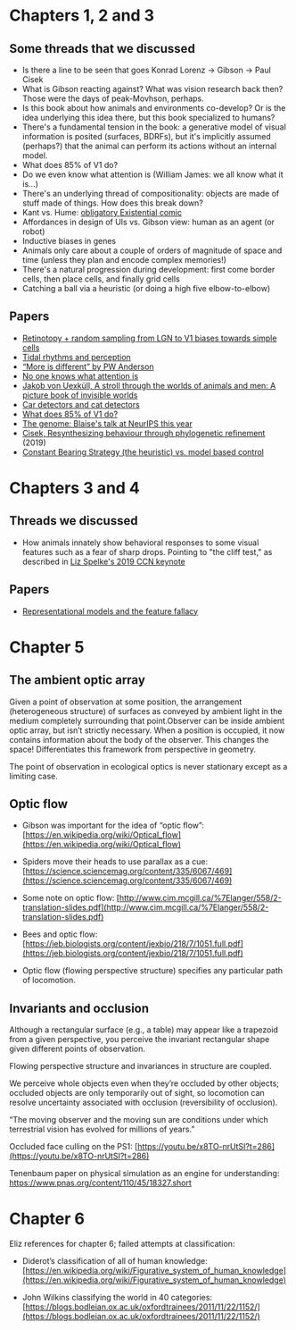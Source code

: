# Chapters 1, 2 and 3

## Some threads that we discussed

* Is there a line to be seen that goes Konrad Lorenz -> Gibson -> Paul Cisek
* What is Gibson reacting against? What was vision research back then? Those were the days of peak-Movhson, perhaps.
* Is this book about how animals and environments co-develop? Or is the idea underlying this idea there, but this book specialized to humans?
* There's a fundamental tension in the book: a generative model of visual information is posited (surfaces, BDRFs), but it's implicitly assumed (perhaps?) that the animal can perform its actions without an internal model.
* What does 85% of V1 do? 
* Do we even know what attention is (William James: we all know what it is...)
* There's an underlying thread of compositionality: objects are made of stuff made of things. How does this break down?
* Kant vs. Hume: [obligatory Existential comic](https://existentialcomics.com/comic/39)
* Affordances in design of UIs vs. Gibson view: human as an agent (or robot)
* Inductive biases in genes
* Animals only care about a couple of orders of magnitude of space and time (unless they plan and encode complex memories!)
* There's a natural progression during development: first come border cells, then place cells, and finally grid cells
* Catching a ball via a heuristic (or doing a high five elbow-to-elbow)

## Papers

* [Retinotopy + random sampling from LGN to V1 biases towards simple cells](https://journals.physiology.org/doi/full/10.1152/jn.01202.2003)
* [Tidal rhythms and perception](https://www.sciencedirect.com/topics/agricultural-and-biological-sciences/tidal-rhythms)
* [“More is different” by PW Anderson](https://science.sciencemag.org/content/177/4047/393)
* [No one knows what attention is](https://link.springer.com/article/10.3758/s13414-019-01846-w)
* [Jakob von Uexküll, A stroll through the worlds of animals and men: A picture book of invisible worlds ](https://www.semanticscholar.org/paper/A-stroll-through-the-worlds-of-animals-and-men%3A-A-Uexk%C3%BCll/3a38d76a254f190b9bff9227a5ec87652627cbc1)
* [Car detectors and cat detectors](https://distill.pub/2020/circuits/zoom-in/)
* [What does 85% of V1 do?](http://www.rctn.org/bruno/papers/V1-chapter.pdf)
* [The genome: Blaise's talk at NeurIPS this year](https://www.youtube.com/watch?v=uyUbGatPKpI) 
* [Cisek, Resynthesizing behaviour through phylogenetic refinement](https://link.springer.com/article/10.3758/s13414-019-01760-1) (2019)
* [Constant Bearing Strategy (the heuristic) vs. model based control](https://jov.arvojournals.org/article.aspx?articleid=2628975)

# Chapters 3 and 4

## Threads we discussed

* How animals innately show behavioral responses to some visual features such as a fear of sharp drops. Pointing to "the cliff test," as described in [Liz Spelke's 2019 CCN keynote](https://www.youtube.com/watch?v=ilDWHpy0y-A)


## Papers

* [Representational models and the feature fallacy](http://www.diedrichsenlab.org/pubs/RepresentationalModels_2018.pdf)

# Chapter 5

## The ambient optic array

Given a point of observation at some position, the arrangement (heterogeneous structure) of surfaces as conveyed by ambient light in the medium completely surrounding that point.Observer can be inside ambient optic array, but isn’t strictly necessary. When a position is occupied, it now contains information about the body of the observer. This changes the space! Differentiates this framework from perspective in geometry.

The point of observation in ecological optics is never stationary except as a limiting case.

## Optic flow

* Gibson was important for the idea of “optic flow”: [https://en.wikipedia.org/wiki/Optical_flow](https://en.wikipedia.org/wiki/Optical_flow)

* Spiders move their heads to use parallax as a cue: [https://science.sciencemag.org/content/335/6067/469](https://science.sciencemag.org/content/335/6067/469)

* Some note on optic flow: [http://www.cim.mcgill.ca/%7Elanger/558/2-translation-slides.pdf](http://www.cim.mcgill.ca/%7Elanger/558/2-translation-slides.pdf)

* Bees and optic flow: [https://jeb.biologists.org/content/jexbio/218/7/1051.full.pdf](https://jeb.biologists.org/content/jexbio/218/7/1051.full.pdf) 

* Optic flow (flowing perspective structure) specifies any particular path of locomotion.

## Invariants and occlusion

Although a rectangular surface (e.g., a table) may appear like a trapezoid from a given perspective, you perceive the invariant rectangular shape given different points of observation.

Flowing perspective structure and invariances in structure are coupled.

We perceive whole objects even when they’re occluded by other objects; occluded objects are only temporarily out of sight, so locomotion can resolve uncertainty associated with occlusion (reversibility of occlusion).

“The moving observer and the moving sun are conditions under which terrestrial vision has evolved for millions of years.”

Occluded face culling on the PS1: [https://youtu.be/x8TO-nrUtSI?t=286](https://youtu.be/x8TO-nrUtSI?t=286) 

Tenenbaum paper on physical simulation as an engine for understanding: https://www.pnas.org/content/110/45/18327.short

# Chapter 6

Eliz references for chapter 6; failed attempts at classification:

* Diderot’s classification of all of human knowledge: [https://en.wikipedia.org/wiki/Figurative_system_of_human_knowledge](https://en.wikipedia.org/wiki/Figurative_system_of_human_knowledge)

* John Wilkins classifying the world in 40 categories: [https://blogs.bodleian.ox.ac.uk/oxfordtrainees/2011/11/22/1152/](https://blogs.bodleian.ox.ac.uk/oxfordtrainees/2011/11/22/1152/)

